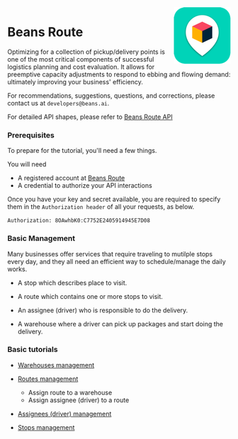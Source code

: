 <img src="../assets/images/beans-128x128.png" align="right" />

# Beans Route

Optimizing for a collection of pickup/delivery points is one of the most critical components of successful logistics planning and cost evaluation. It allows for preemptive capacity adjustments to respond to ebbing and flowing demand: ultimately improving your business' efficiency.

For recommendations, suggestions, questions, and corrections, please contact us at
`developers@beans.ai`.

For detailed API shapes, please refer to [Beans Route API](https://www.beansroute.ai/route-api-v1.php)

### Prerequisites

To prepare for the tutorial, you'll need a few things.

You will need

   * A registered account at [Beans Route](https://beansroute.ai)
   * A credential to authorize your API interactions

Once you have your key and secret available, you are required to specify them in the `Authorization header` of all your requests, as below.

```
Authorization: 8OAwhbK0:C7752E2405914945E7D08
```

### Basic Management

Many businesses offer services that require traveling to mutilple stops every day,
and they all need an efficient way to schedule/manage the daily works.

- A stop which describes place to visit.

- A route which contains one or more stops to visit.
- An assignee (driver) who is responsible to do the delivery.
- A warehouse where a driver can pick up packages and start doing the delivery.

### Basic tutorials

- [Warehouses management](warehouses-management)

- [Routes management](routes-management)

  - Assign route to a warehouse
  - Assign assignee (driver) to a route

- [Assignees (driver) management](assignees-management)

- [Stops management](stops-management)

  
